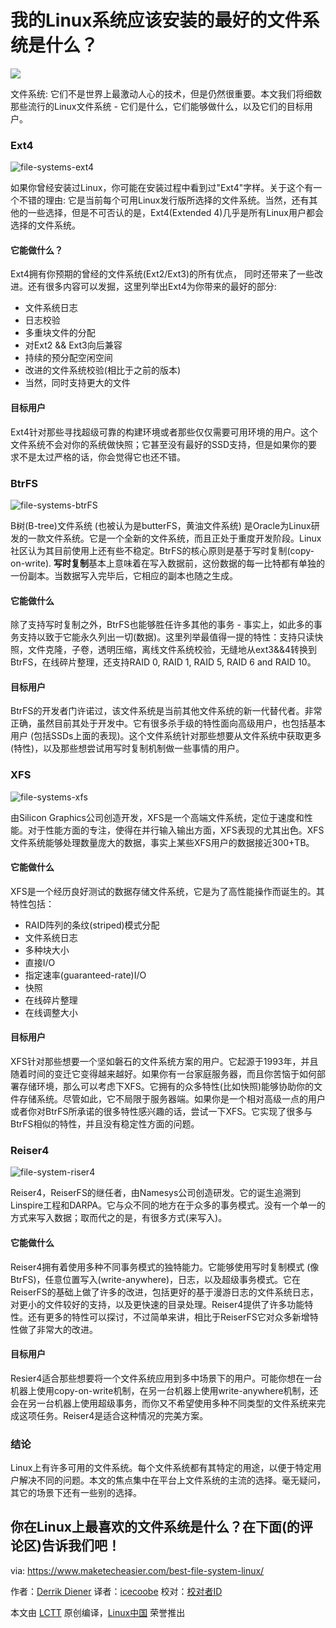 
我的Linux系统应该安装的最好的文件系统是什么？
================================================================================
![](https://www.maketecheasier.com/assets/uploads/2015/05/file-systems-feature-image.jpg)

文件系统: 它们不是世界上最激动人心的技术，但是仍然很重要。本文我们将细数那些流行的Linux文件系统 - 它们是什么，它们能够做什么，以及它们的目标用户。

### Ext4 ###

![file-systems-ext4](https://www.maketecheasier.com/assets/uploads/2015/05/file-systems-ext4.png)

如果你曾经安装过Linux，你可能在安装过程中看到过"Ext4"字样。关于这个有一个不错的理由: 它是当前每个可用Linux发行版所选择的文件系统。当然，还有其他的一些选择，但是不可否认的是，Ext4(Extended 4)几乎是所有Linux用户都会选择的文件系统。

#### 它能做什么？ ####

Ext4拥有你预期的曾经的文件系统(Ext2/Ext3)的所有优点， 同时还带来了一些改进。还有很多内容可以发掘，这里列举出Ext4为你带来的最好的部分:

- 文件系统日志
- 日志校验
- 多重块文件的分配
- 对Ext2 && Ext3向后兼容
- 持续的预分配空闲空间
- 改进的文件系统校验(相比于之前的版本)
- 当然，同时支持更大的文件

#### 目标用户 ####

Ext4针对那些寻找超级可靠的构建环境或者那些仅仅需要可用环境的用户。这个文件系统不会对你的系统做快照；它甚至没有最好的SSD支持，但是如果你的要求不是太过严格的话，你会觉得它也还不错。

### BtrFS ###

![file-systems-btrFS](https://www.maketecheasier.com/assets/uploads/2015/05/file-systems-btrFS-e1450065697580.png)

B树(B-tree)文件系统 (也被认为是butterFS，黄油文件系统) 是Oracle为Linux研发的一款文件系统。它是一个全新的文件系统，而且正处于重度开发阶段。Linux社区认为其目前使用上还有些不稳定。BtrFS的核心原则是基于写时复制(copy-on-write). **写时复制**基本上意味着在写入数据前，这份数据的每一比特都有单独的一份副本。当数据写入完毕后，它相应的副本也随之生成。

#### 它能做什么 ####

除了支持写时复制之外，BtrFS也能够胜任许多其他的事务 - 事实上，如此多的事务支持以致于它能永久列出一切(数据)。这里列举最值得一提的特性：支持只读快照，文件克隆，子卷，透明压缩，离线文件系统校验，无缝地从ext3&&4转换到BtrFS，在线碎片整理，还支持RAID 0, RAID 1, RAID 5, RAID 6 and RAID 10。

#### 目标用户 ####

BtrFS的开发者门许诺过，该文件系统是当前其他文件系统的新一代替代者。非常正确，虽然目前其处于开发中。它有很多杀手级的特性面向高级用户，也包括基本用户 (包括SSDs上面的表现)。这个文件系统针对那些想要从文件系统中获取更多(特性)，以及那些想尝试用写时复制机制做一些事情的用户。

### XFS ###

![file-systems-xfs](https://www.maketecheasier.com/assets/uploads/2015/05/file-systems-xfs.jpg)

由Silicon Graphics公司创造开发，XFS是一个高端文件系统，定位于速度和性能。对于性能方面的专注，使得在并行输入输出方面，XFS表现的尤其出色。XFS文件系统能够处理数量庞大的数据，事实上某些XFS用户的数据接近300+TB。

#### 它能做什么 ####

XFS是一个经历良好测试的数据存储文件系统，它是为了高性能操作而诞生的。其特性包括：

- RAID阵列的条纹(striped)模式分配
- 文件系统日志
- 多种块大小
- 直接I/O
- 指定速率(guaranteed-rate)I/O
- 快照
- 在线碎片整理
- 在线调整大小

#### 目标用户 ####

XFS针对那些想要一个坚如磐石的文件系统方案的用户。它起源于1993年，并且随着时间的变迁它变得越来越好。如果你有一台家庭服务器，而且你苦恼于如何部署存储环境，那么可以考虑下XFS。它拥有的众多特性(比如快照)能够协助你的文件存储系统。尽管如此，它不局限于服务器端。如果你是一个相对高级一点的用户或者你对BtrFS所承诺的很多特性感兴趣的话，尝试一下XFS。它实现了很多与BtrFS相似的特性，并且没有稳定性方面的问题。

### Reiser4 ###

![file-system-riser4](https://www.maketecheasier.com/assets/uploads/2015/05/file-system-riser4.gif)

Reiser4，ReiserFS的继任者，由Namesys公司创造研发。它的诞生追溯到Linspire工程和DARPA。它与众不同的地方在于众多的事务模式。没有一个单一的方式来写入数据；取而代之的是，有很多方式(来写入)。

#### 它能做什么 ####

Reiser4拥有着使用多种不同事务模式的独特能力。它能够使用写时复制模式 (像BtrFS)，任意位置写入(write-anywhere)，日志，以及超级事务模式。它在ReiserFS的基础上做了许多的改进，包括更好的基于漫游日志的文件系统日志，对更小的文件较好的支持，以及更快速的目录处理。Reiser4提供了许多功能特性。还有更多的特性可以探讨，不过简单来讲，相比于ReiserFS它对众多新增特性做了非常大的改进。

#### 目标用户 ####

Resier4适合那些想要将一个文件系统应用到多中场景下的用户。可能你想在一台机器上使用copy-on-write机制，在另一台机器上使用write-anywhere机制，还会在另一台机器上使用超级事务，而你又不希望使用多种不同类型的文件系统来完成这项任务。Reiser4是适合这种情况的完美方案。

### 结论 ###

Linux上有许多可用的文件系统。每个文件系统都有其特定的用途，以便于特定用户解决不同的问题。本文的焦点集中在平台上文件系统的主流的选择。毫无疑问，其它的场景下还有一些别的选择。

你在Linux上最喜欢的文件系统是什么？在下面(的评论区)告诉我们吧！
--------------------------------------------------------------------------------

via: https://www.maketecheasier.com/best-file-system-linux/

作者：[Derrik Diener][a]
译者：[icecoobe](https://github.com/icecoobe)
校对：[校对者ID](https://github.com/校对者ID)

本文由 [LCTT](https://github.com/LCTT/TranslateProject) 原创编译，[Linux中国](https://linux.cn/) 荣誉推出

[a]:https://www.maketecheasier.com/author/derrikdiener/
